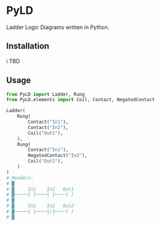 # PyLD
Ladder Logic Diagrams written in Python.

## Installation

:information_source: TBD


## Usage

```python
from PyLD import Ladder, Rung
from PyLD.elements import Coil, Contact, NegatedContact

Ladder(
    Rung(
        Contact("In1"),
        Contact("In2"),
        Coil("Out1"),
    ),
    Rung(
        Contact("In1"),
        NegatedContact("In2"),
        Coil("Out2"),
    )
)
# Renders:
# █
# █     In1    In2   Out1
# █─────┤ ├────┤ ├────( )
# █
# █     In1    In2   Out2
# █─────┤ ├────┤/├────( )
# █
```
